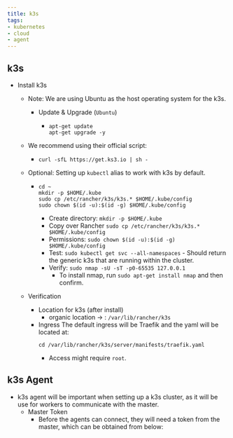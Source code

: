 ```yaml
---
title: k3s
tags:
- kubernetes
- cloud
- agent
---
```

## k3s

- Install k3s
  - Note: We are using Ubuntu as the host operating system for the k3s.
    - Update & Upgrade (`Ubuntu`)

      - ```shell
        apt-get update
        apt-get upgrade -y
        ```

  - We recommend using their official script:

    - ```shell
      curl -sfL https://get.ks3.io | sh -
      ```

  - Optional: Setting up `kubectl` alias to work with k3s by default.

    - ```shell
      cd ~
      mkdir -p $HOME/.kube
      sudo cp /etc/rancher/k3s/k3s.* $HOME/.kube/config
      sudo chown $(id -u):$(id -g) $HOME/.kube/config
      ```

      - Create directory: `mkdir -p $HOME/.kube`  
      - Copy over Rancher `sudo cp /etc/rancher/k3s/k3s.* $HOME/.kube/config`
      - Permissions: `sudo chown $(id -u):$(id -g) $HOME/.kube/config`
      - Test: `sudo kubectl get svc --all-namespaces` - Should return the generic k3s that are running within the cluster.
      - Verify: `sudo nmap -sU -sT -p0-65535 127.0.0.1`
        - To install nmap, run `sudo apt-get install nmap` and then confirm.
  - Verification
    - Location for k3s (after install)
      - organic location -> : `/var/lib/rancher/k3s`
    - Ingress 
      The default ingress will be Traefik and the yaml will be located at:
      ```shell
      cd /var/lib/rancher/k3s/server/manifests/traefik.yaml
      ```
        - Access might require `root`.

## k3s Agent

- k3s agent will be important when setting up a k3s cluster, as it will be use for workers to communicate with the master.
  - Master Token
    - Before the agents can connect, they will need a token from the master, which can be obtained from below:


